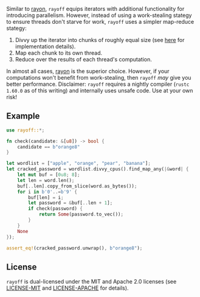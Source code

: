 Similar to [rayon](https://docs.rs/rayon/latest/rayon/), `rayoff` equips iterators with additional
functionality for introducing parallelism. However, instead of using a work-stealing stategy to 
ensure threads don't starve for work, `rayoff` uses a simpler map-reduce stategy:

1. Divvy up the iterator into chunks of roughly equal size (see
[here](https://docs.rs/rayoff/latest/rayoff/trait.Divvy.html#implementation-details)
for implementation details).
2. Map each chunk to its own thread.
3. Reduce over the results of each thread's computation.

In almost all cases, [rayon](https://docs.rs/rayon/latest/rayon/) is the superior choice. However,
if your computations won't benefit from work-stealing, then `rayoff` _may_
give you better performance. Disclaimer: `rayoff` requires a nightly
compiler (`rustc 1.60.0` as of this writing) and internally uses unsafe code. Use at your own risk!

## Example
```rust
use rayoff::*;

fn check(candidate: &[u8]) -> bool {
    candidate == b"orange8"
}

let wordlist = ["apple", "orange", "pear", "banana"];
let cracked_password = wordlist.divvy_cpus().find_map_any(|&word| {
    let mut buf = [0u8; 8];
    let len = word.len();
    buf[..len].copy_from_slice(word.as_bytes());
    for i in b'0'..=b'9' {
        buf[len] = i;
        let password = &buf[..len + 1];
        if check(password) {
            return Some(password.to_vec());
        }
    }
    None
});

assert_eq!(cracked_password.unwrap(), b"orange8");
```

## License
`rayoff` is dual-licensed under the MIT and Apache 2.0 licenses (see [LICENSE-MIT](LICENSE-MIT) and [LICENSE-APACHE](LICENSE-APACHE) for details).
